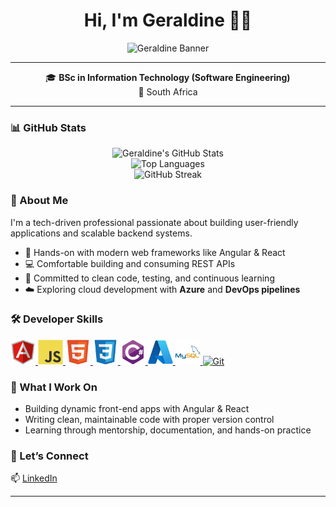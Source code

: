 <h1 align="center">Hi, I'm Geraldine 👋🏽</h1>

<p align="center">
  <img src="https://github.com/CodesByDine/CodesByDine/assets/91410767/0ad089c1-00bf-4075-8a30-99b52b679655" alt="Geraldine Banner" />
</p>

<hr />

<p align="center">
  🎓 <strong>BSc in Information Technology (Software Engineering)</strong><br>
  📍 South Africa
</p>

<hr />

<h3>📊 GitHub Stats</h3>

<p align="center">
  <img src="https://github-readme-stats.vercel.app/api?username=codesbydeen&show_icons=true&theme=radical" alt="Geraldine's GitHub Stats" />
  <br>
  <img src="https://github-readme-stats.vercel.app/api/top-langs/?username=codesbydeen&layout=compact&theme=radical" alt="Top Languages" />
  <br>
  <img src="https://streak-stats.demolab.com?user=codesbydeen&theme=radical" alt="GitHub Streak" />
</p>

<h3>🚀 About Me</h3>

<p>
  I'm a tech-driven professional passionate about building user-friendly applications and scalable backend systems.
</p>

<ul>
  <li>🔨 Hands-on with modern web frameworks like Angular & React</li>
  <li>💻 Comfortable building and consuming REST APIs</li>
  <li>🧠 Committed to clean code, testing, and continuous learning</li>
  <li>☁️ Exploring cloud development with <strong>Azure</strong> and <strong>DevOps pipelines</strong></li>
</ul>

<h3>🛠️ Developer Skills</h3>

<p>
  <a href="https://angular.io/" target="_blank" rel="noreferrer">
    <img src="https://raw.githubusercontent.com/devicons/devicon/master/icons/angularjs/angularjs-original.svg" alt="Angular" width="40" height="40"/>
  </a>
  <a href="https://developer.mozilla.org/en-US/docs/Web/JavaScript" target="_blank" rel="noreferrer">
    <img src="https://raw.githubusercontent.com/devicons/devicon/master/icons/javascript/javascript-original.svg" alt="JavaScript" width="40" height="40"/>
  </a>
  <a href="https://developer.mozilla.org/en-US/docs/Web/HTML" target="_blank" rel="noreferrer">
    <img src="https://raw.githubusercontent.com/devicons/devicon/master/icons/html5/html5-original.svg" alt="HTML5" width="40" height="40"/>
  </a>
  <a href="https://developer.mozilla.org/en-US/docs/Web/CSS" target="_blank" rel="noreferrer">
    <img src="https://raw.githubusercontent.com/devicons/devicon/master/icons/css3/css3-original.svg" alt="CSS3" width="40" height="40"/>
  </a>
  <a href="https://dotnet.microsoft.com/en-us/languages/csharp" target="_blank" rel="noreferrer">
    <img src="https://raw.githubusercontent.com/devicons/devicon/master/icons/csharp/csharp-original.svg" alt="C#" width="40" height="40"/>
  </a>
  <a href="https://learn.microsoft.com/en-us/azure/devops/" target="_blank" rel="noreferrer">
    <img src="https://raw.githubusercontent.com/devicons/devicon/master/icons/azure/azure-original.svg" alt="Azure" width="40" height="40"/>
  </a>
  <a href="https://www.mysql.com/" target="_blank" rel="noreferrer">
    <img src="https://raw.githubusercontent.com/devicons/devicon/master/icons/mysql/mysql-original-wordmark.svg" alt="MySQL" width="40" height="40"/>
  </a>
  <a href="https://git-scm.com/" target="_blank" rel="noreferrer">
    <img src="https://www.vectorlogo.zone/logos/git-scm/git-scm-icon.svg" alt="Git" width="40" height="40"/>
  </a>
</p>

<h3>💼 What I Work On</h3>

<ul>
  <li>Building dynamic front-end apps with Angular & React</li>
  <li>Writing clean, maintainable code with proper version control</li>
  <li>Learning through mentorship, documentation, and hands-on practice</li>
</ul>

<h3>🤝 Let’s Connect</h3>

<p>
  📫 <a href="[https://www.linkedin.com/in/your-profile-link/](https://www.linkedin.com/in/geraldinegerald/)">LinkedIn</a>
</p>

<hr />

